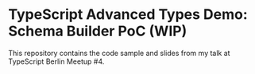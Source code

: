 # TypeScript Advanced Types Demo: Schema Builder PoC (WIP)

This repository contains the code sample and slides from my talk at TypeScript Berlin Meetup #4.
